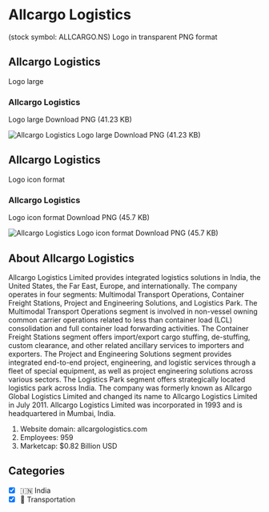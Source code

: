 # Allcargo Logistics
 (stock symbol: ALLCARGO.NS) Logo in transparent PNG format

## Allcargo Logistics
 Logo large

### Allcargo Logistics
 Logo large Download PNG (41.23 KB)

![Allcargo Logistics
 Logo large Download PNG (41.23 KB)](/img/orig/ALLCARGO.NS_BIG-af354316.png)

## Allcargo Logistics
 Logo icon format

### Allcargo Logistics
 Logo icon format Download PNG (45.7 KB)

![Allcargo Logistics
 Logo icon format Download PNG (45.7 KB)](/img/orig/ALLCARGO.NS-0a4dc7d6.png)

## About Allcargo Logistics


Allcargo Logistics Limited provides integrated logistics solutions in India, the United States, the Far East, Europe, and internationally. The company operates in four segments: Multimodal Transport Operations, Container Freight Stations, Project and Engineering Solutions, and Logistics Park. The Multimodal Transport Operations segment is involved in non-vessel owning common carrier operations related to less than container load (LCL) consolidation and full container load forwarding activities. The Container Freight Stations segment offers import/export cargo stuffing, de-stuffing, custom clearance, and other related ancillary services to importers and exporters. The Project and Engineering Solutions segment provides integrated end-to-end project, engineering, and logistic services through a fleet of special equipment, as well as project engineering solutions across various sectors. The Logistics Park segment offers strategically located logistics park across India. The company was formerly known as Allcargo Global Logistics Limited and changed its name to Allcargo Logistics Limited in July 2011. Allcargo Logistics Limited was incorporated in 1993 and is headquartered in Mumbai, India.

1. Website domain: allcargologistics.com
2. Employees: 959
3. Marketcap: $0.82 Billion USD


## Categories
- [x] 🇮🇳 India
- [x] 🚚 Transportation
